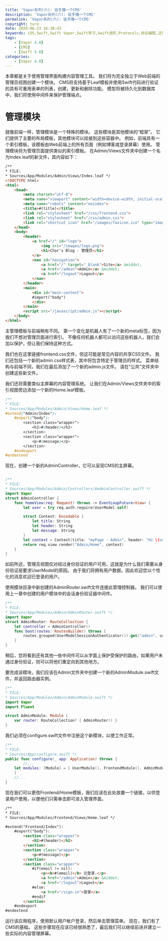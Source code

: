 ```yaml
---
title: 'Vapor系列(六): 徒手撸一个CMS'
description: 'Vapor系列(六): 徒手撸一个CMS'
permalink: 'Vapor系列(六): 徒手撸一个CMS'
copyright: ture
date: 2020-06-23 16:38:43
keywords: iOS,Swift,Swift Vapor,Swift学习,Swift进阶,Protocols,协议编程,泛型,编程,多态,Collection Types,Arrays,Dictionaries,Sets,使用闭包集合迭代,Strings,构建自己的类型,Structures,结构体,Methods,Classes,Enumerations,Protocols,Generics,访问控制和代码组织,自定义运算符，下标和键路径,模式匹配,错误处理,Encoding 和 Decoding Types,内存管理,值类型和值语义,面向协议编程(OOP),高级协议和泛型,Vapor4.0,Hello Vapor,Leaf,创建博客数据库,CMSAuthentication,Session
tags:
    - [Vapor 4.0]
    - [CMS]
    - [Swift 5.0]
categories:
    - [Vapor 4.0]
---
```


本章都是关于使用管理界面构建内容管理工具。 我们将为完全独立于Web前端的管理员视图创建一个模块。 CMS将支持基于Leaf模板并使用Swift代码进行验证的具有可重用表单的列表，创建，更新和删除功能。 模型将被持久化到数据库中，我们将使用中间件来保护管理端点。

# 管理模块

就像前端一样，管理模块是一个特殊的模块。 这些模块是其他模块的“框架”。 它们提供了主要的布局模板，其他模块可以挂接到这些容器中。 例如，前端具有一个索引模板，该模板由Web前端上的所有页面（例如博客或登录屏幕）使用。 管理模块将为管理页面提供类似的索引模板。 在Admin/Views文件夹中创建一个名为Index.leaf的新文件，其内容如下：

``` Html
/**
* FILE:
* Sources/App/Modules/Admin/Views/Index.leaf */
<!DOCTYPE html> 
<html>
    <head>
        <meta charset="utf-8">
        <meta name="viewport" content="width=device-width, initial-scale=1"> 
        <meta name="robots" content="noindex">
        <title>#(title)</title>
        <link rel="stylesheet" href="/css/frontend.css">
        <link rel="stylesheet" href="/css/admin.css">
        <link rel="shortcut icon" href="/images/favicon.ico" type="image/x-icon"> 
    </head>
    <body> 
        <header>
            <a href="/" id="logo">
                <img src="/images/logo.png"> 
                <h1>Char's Blog - 管理员</h1>
            </a>
            <nav id="navigation">
                <a href="/" target="_blank">Site</a> &middot; 
                <a href="/admin">Admin</a> &middot;
                <a href="/logout">Logout</a>
            </nav> 
        </header>
        <main>
            <div id="main-content">
            #import("body")
            </div> 
        </main>
        <script src="/javascript/admin.js"></script> 
    </body>
</html>
```


<!-- more -->

主管理模板与前端稍有不同。 第一个变化是机器人有了一个新的meta标签，因为我们不想对管理页面进行索引。 不像任何机器人都可以访问这些机器人，我们会加以保护，但让我们保持这种方式。

我们也在这里链接frontend.css文件，但这可能是常见内容的共享CSS文件。 我们还包括一个新的admin.css样式表，其中将包含特定于管理员的样式。 菜单结构与前端不同，我们在最后添加了一个新的admin.js文件。 请在“公共”文件夹中创建这些新文件。

我们还将需要类似主屏幕的内容管理系统。 让我们在Admin/Views文件夹中的索引视图旁边添加一个新的Home.leaf模板。

``` Css
/**
* FILE:
* Sources/App/Modules/Admin/Views/Home.leaf */
#extend("Admin/Index"): 
    #export("body"):
        <section class="wrapper"> 
            <h2>#(header)</h2>
        </section>
        <section class="wrapper">
            <p>#(message)</p> 
        </section>
    #endexport 
#endextend
```

现在，创建一个新的AdminController，它可以呈现CMS的主屏幕。

``` Swift

/**
* FILE:
* Sources/App/Modules/Admin/Controllers/AmdminController.swift */
import Vapor
struct AdminController {
    func homeView(req: Request) throws -> EventLoopFuture<View> { 
        let user = try req.auth.require(UserModel.self)

        struct Context: Encodable { 
            let title: String
            let header: String
            let message: String
        }
        let context = Context(title: "myPage - Admin", header: "Hi \(user.email)", message: "welcome to the CMS!") 
        return req.view.render("Admin/Home", context)
    } 
}
```

如前所述，管理员视图仅对经过身份验证的用户可用，这就是为什么我们需要从身份验证层要求UserModel的原因。 由于我们将拥有用户数据，因此欢迎您以个性化的消息欢迎已登录的用户。

使用模块目录中新创建的AdminRouter.swift文件连接此管理控制器。 我们可以使用上一章中创建的用户模块中的会话身份验证器中间件。

``` Swift
/**
* FILE:
* Sources/App/Modules/Admin/AdminRouter.swift */
import Vapor
struct AdminRouter: RouteCollection {
    let controller = AdminController()
    func boot(routes: RoutesBuilder) throws {
        routes.grouped(UserModelSessionAuthenticator()).get("admin", use: self.controller.homeView)
    } 
}
```

稍后，您将看到还有其他一些中间件可以从字面上保护受保护的路由，如果用户未通过身份验证，则可以将他们重定向到其他地方。

要完成该模块，我们应该在Admin文件夹中创建一个新的AdminModule.swift文件，并返回路由器实例。

``` Swift
/**
* FILE:
* Sources/App/Modules/Admin/AdminModule.swift */
import Vapor 
import Fluent

struct AdminModule: Module {
    var router: RouteCollection? { AdminRouter() }
}
```

我们必须在configure.swift文件中注册这个新模块，以使工作正常。

``` Swift
/**
* FILE:
* Sources/App/configure.swift */
public func configure(_ app: Application) throws { 
        //...
    let modules: [Module] = [ UserModule(), FrontendModule(), AdminModule(), BlogModule(),
    ]
    //...
}
```

现在我们可以更改Frontend/Home模板，我们应该在此处放置一个链接，以供登录用户使用，以便他们只需单击即可进入管理界面。

``` Html
/**
* FILE:
* Sources/App/Modules/Frontend/Views/Home.leaf */

#extend("Frontend/Index"): 
    #export("body"):
        <section class="wrapper"> 
            <h2>#(header)</h2>
        </section>
        <section class="wrapper">
            <p>#(message)</p>
        </section>
        <section class="wrapper">
            #if(email != nil):
                <p><b>#(email)</b> 已登录.</p>
                <a href="/admin">Admin</a> &middot; 
                <a href="/logout">Logout</a> 
            #else:
                <a href="/sign-in">登录</a>
            #endif
        </section>
    #endexport 
#endextend
```

运行该应用程序，使用默认用户帐户登录，然后单击管理菜单。 现在，我们有了CMS的基础。 这些步骤现在应该已经很熟悉了，最后我们可以继续前进并建立一些实际的内容管理屏幕。